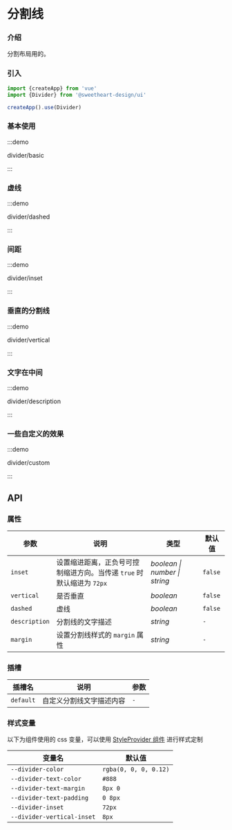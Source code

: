 # 分割线

### 介绍

分割布局用的。

### 引入

```js
import {createApp} from 'vue'
import {Divider} from '@sweetheart-design/ui'

createApp().use(Divider)
```

### 基本使用

:::demo

divider/basic

:::

### 虚线

:::demo

divider/dashed

:::

### 间距

:::demo

divider/inset

:::

### 垂直的分割线

<style lang="scss">
@use '../../examples/divider/layout.scss';
</style>

:::demo

divider/vertical

:::

### 文字在中间

:::demo

divider/description

:::

### 一些自定义的效果

:::demo

divider/custom

:::


## API

### 属性
| 参数 | 说明 | 类型 | 默认值 |
| --- | --- | --- | --- |
| `inset` | 设置缩进距离，正负号可控制缩进方向。当传递 `true` 时默认缩进为 `72px` | _boolean \| number \| string_ | `false` |
| `vertical` | 是否垂直 | _boolean_ | `false` |
| `dashed` | 虚线 | _boolean_ | `false` |
| `description` | 分割线的文字描述 | _string_ | `-` |
| `margin` | 设置分割线样式的 `margin` 属性 | _string_ | `-` |

### 插槽
| 插槽名 | 说明 | 参数 |
| --- | --- | --- |
| `default` | 自定义分割线文字描述内容 | `-` |

### 样式变量
以下为组件使用的 css 变量，可以使用 [StyleProvider 组件](#/zh-CN/style-provider) 进行样式定制

| 变量名 | 默认值 |
| --- | --- |
| `--divider-color` | `rgba(0, 0, 0, 0.12)` |
| `--divider-text-color` | `#888`|
| `--divider-text-margin` | `8px 0`|
| `--divider-text-padding` | `0 8px`|
| `--divider-inset` |  `72px`|
| `--divider-vertical-inset` | `8px`|
